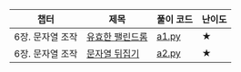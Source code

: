 | 챕터 | 제목 | 풀이 코드 | 난이도 |
| --- | --- | ---| --- |
| 6장. 문자열 조작| [유효한 팰린드롬](https://leetcode.com/problems/valid-palindrome/) | [a1.py](https://github.com/palza4dev/TIL-Algorithm/tree/main/algorithm-interview/a1.py) | ★ 
| 6장. 문자열 조작| [문자열 뒤집기](https://leetcode.com/problems/reverse-string/) | [a2.py](https://github.com/palza4dev/TIL-Algorithm/tree/main/algorithm-interview/a2.py) | ★ 
